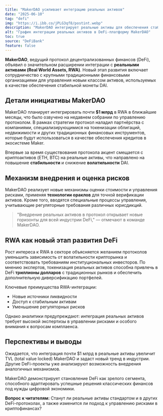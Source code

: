 ```yaml
---
title: "MakerDAO усиливает интеграцию реальных активов"
date: "2025-06-10"
tag: "defi"
img: "https://i.ibb.co/jPLG3qf8/postint.webp"
description: "MakerDAO интегрирует реальные активы для обеспечения стабильности DAI"
alt: "График интеграции реальных активов в DeFi-платформу MakerDAO"
toc: true
source: "DeFiBank"
feature: false
---
```


**MakerDAO**, ведущий протокол децентрализованных финансов (DeFi), объявил о значительном расширении интеграции с **реальными активами (Real World Assets, RWA)**. Новый этап развития включает сотрудничество с крупными традиционными финансовыми организациями для управления новым классом активов, используемых в качестве обеспечения стабильной монеты DAI.

## Детали инициативы MakerDAO

MakerDAO планирует интегрировать почти **$1 млрд** в RWA в ближайшие месяцы, что было озвучено на недавнем собрании по управлению протоколом. В рамках стратегии протокол наладил партнёрства с компаниями, специализирующимися на токенизации облигаций, недвижимости и других традиционных финансовых инструментов, которые будут использоваться в качестве обеспечения кредитов в экосистеме Maker.

Впервые за время существования протокола акцент смещается с криптоактивов (ETH, BTC) на реальные активы, что направлено на повышение **стабильности** и снижение **волатильности** DAI.

## Механизм внедрения и оценка рисков

MakerDAO реализует новые механизмы оценки стоимости и управления рисками, применяя **технологии ораклов** для точной верификации активов. Кроме того, вводятся специальные процессы управления, учитывающие регуляторные требования различных юрисдикций.

> "Внедрение реальных активов в протокол открывает новые горизонты для всей индустрии DeFi," — отмечают в команде MakerDAO.

## RWA как новый этап развития DeFi

Рост интереса к RWA в секторе объясняется желанием протоколов уменьшить зависимость от волатильности крипторынка и соответствовать требованиям институциональных инвесторов. По мнению экспертов, токенизация реальных активов способна привлечь в DeFi **триллионы долларов** с традиционных рынков и обеспечить дополнительную диверсификацию портфелей.

Ключевые преимущества RWA-интеграции:

- Новые источники ликвидности
- Доступ к стабильным активам
- Уменьшение регуляторных рисков

Однако аналитики предупреждают: интеграция реальных активов требует высокой экспертизы в управлении рисками и особого внимания к вопросам комплаенса.

## Перспективы и выводы

Ожидается, что интеграция почти $1 млрд в реальные активы увеличит TVL (total value locked) MakerDAO и задаст новый тренд в индустрии. Другие DeFi-проекты уже анализируют возможность внедрения аналогичных механизмов.

MakerDAO демонстрирует становление DeFi как зрелого сегмента, способного адаптировать успешные решения классических финансов под нужды цифровой экономики.

**Вопрос к читателям:**
Станут ли реальные активы стандартом и в других DeFi-протоколах, а также изменится ли подход к управлению рисками в криптофинансах?
